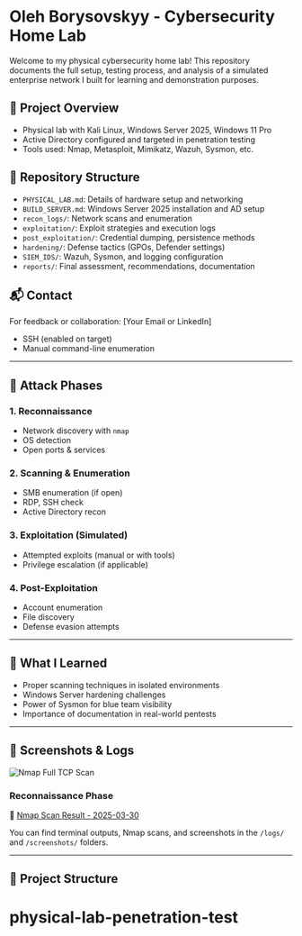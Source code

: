# Oleh Borysovskyy - Cybersecurity Home Lab

Welcome to my physical cybersecurity home lab! This repository documents the full setup, testing process, and analysis of a simulated enterprise network I built for learning and demonstration purposes.

## 🔧 Project Overview

- Physical lab with Kali Linux, Windows Server 2025, Windows 11 Pro
- Active Directory configured and targeted in penetration testing
- Tools used: Nmap, Metasploit, Mimikatz, Wazuh, Sysmon, etc.

## 📁 Repository Structure

- `PHYSICAL_LAB.md`: Details of hardware setup and networking
- `BUILD_SERVER.md`: Windows Server 2025 installation and AD setup
- `recon_logs/`: Network scans and enumeration
- `exploitation/`: Exploit strategies and execution logs
- `post_exploitation/`: Credential dumping, persistence methods
- `hardening/`: Defense tactics (GPOs, Defender settings)
- `SIEM_IDS/`: Wazuh, Sysmon, and logging configuration
- `reports/`: Final assessment, recommendations, documentation

## 📬 Contact
For feedback or collaboration: [Your Email or LinkedIn]

- SSH (enabled on target)
- Manual command-line enumeration

---

## 🚀 Attack Phases

### 1. Reconnaissance
- Network discovery with `nmap`
- OS detection
- Open ports & services

### 2. Scanning & Enumeration
- SMB enumeration (if open)
- RDP, SSH check
- Active Directory recon

### 3. Exploitation (Simulated)
- Attempted exploits (manual or with tools)
- Privilege escalation (if applicable)

### 4. Post-Exploitation
- Account enumeration
- File discovery
- Defense evasion attempts

---

## 🧠 What I Learned

- Proper scanning techniques in isolated environments
- Windows Server hardening challenges
- Power of Sysmon for blue team visibility
- Importance of documentation in real-world pentests

---

## 📸 Screenshots & Logs
![Nmap Full TCP Scan](recon/nmap_full_tcp_scan_192.168.1.2_2025-03-30.png)


### Reconnaissance Phase

📄 [Nmap Scan Result - 2025-03-30](recon/nmap_scan_2025-03-30.txt)


You can find terminal outputs, Nmap scans, and screenshots in the `/logs/` and `/screenshots/` folders.

---

## 📁 Project Structure

# physical-lab-penetration-test
